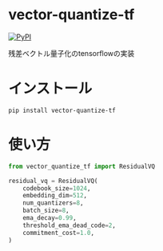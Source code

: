 # vector-quantize-tf
[![PyPI](https://img.shields.io/pypi/v/vector-quantize-tf.svg)](https://pypi.org/project/vector-quantize-tf)

残差ベクトル量子化のtensorflowの実装

# インストール
```
pip install vector-quantize-tf
```

# 使い方
```py
from vector_quantize_tf import ResidualVQ

residual_vq = ResidualVQ(
    codebook_size=1024,
    embedding_dim=512,
    num_quantizers=8,
    batch_size=8,
    ema_decay=0.99,
    threshold_ema_dead_code=2,
    commitment_cost=1.0,
)
```
